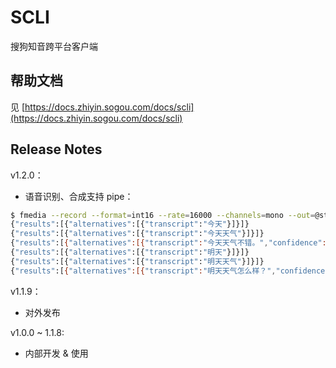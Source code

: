 # SCLI
搜狗知音跨平台客户端

## 帮助文档

见 [https://docs.zhiyin.sogou.com/docs/scli](https://docs.zhiyin.sogou.com/docs/scli)

## Release Notes

v1.2.0：
- 语音识别、合成支持 pipe：
```bash
$ fmedia --record --format=int16 --rate=16000 --channels=mono --out=@stdout.wav 2>/dev/null | scli asr streaming-recognize --quiet
{"results":[{"alternatives":[{"transcript":"今天"}]}]}
{"results":[{"alternatives":[{"transcript":"今天天气"}]}]}
{"results":[{"alternatives":[{"transcript":"今天天气不错。","confidence":1}],"is_final":true}]}
{"results":[{"alternatives":[{"transcript":"明天"}]}]}
{"results":[{"alternatives":[{"transcript":"明天天气"}]}]}
{"results":[{"alternatives":[{"transcript":"明天天气怎么样？","confidence":0.99993896}],"is_final":true}]}
```

v1.1.9：
- 对外发布

v1.0.0 ~ 1.1.8:
- 内部开发 & 使用

